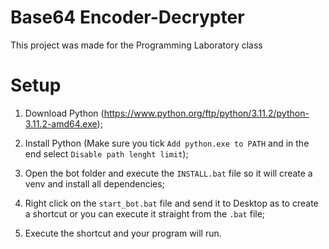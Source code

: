 # Base64 Encoder-Decrypter
This project was made for the Programming Laboratory class

# Setup

1. Download Python (https://www.python.org/ftp/python/3.11.2/python-3.11.2-amd64.exe);

2. Install Python (Make sure you tick `Add python.exe to PATH` and in the end select `Disable path lenght limit`);

3. Open the bot folder and execute the `INSTALL.bat` file so it will create a venv and install all dependencies;

4. Right click on the `start_bot.bat` file and send it to Desktop as to create a shortcut or you can execute it straight from the `.bat` file;

5. Execute the shortcut and your program will run.